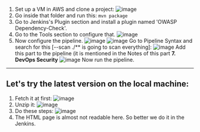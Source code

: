 1) Set up a VM in AWS and clone a project:
   ![image](https://github.com/iemad/Learning-DevOps-2023/assets/17620076/e5442824-d79a-431b-8de8-0221331f064a)
2) Go inside that folder and run this: `mvn package`
3) Go to Jenkins's Plugin section and install a plugin named 'OWASP Dependency-Check'.
4) Go to the Tools section to configure that.
   ![image](https://github.com/iemad/Learning-DevOps-2023/assets/17620076/e2256341-9a49-4022-ae75-df64e7642cfe)
5) Now configure the pipeline.
   ![image](https://github.com/iemad/Learning-DevOps-2023/assets/17620076/abbcfe4a-92f0-4e55-b9c8-54719af859e1)
   ![image](https://github.com/iemad/Learning-DevOps-2023/assets/17620076/11b347ec-4fba-48a2-b71b-49d096b67369)
   Go to Pipeline Syntax and search for this [--scan ./** is going to scan everything]:
   ![image](https://github.com/iemad/Learning-DevOps-2023/assets/17620076/3d270fb5-3f2d-491d-8b98-e1307c67eea7)
   Add this part to the pipeline (it is mentioned in the Notes of this part **7. DevOps Security**
   ![image](https://github.com/iemad/Learning-DevOps-2023/assets/17620076/a0a5d5a0-fa71-4676-aa16-a09857e6376b)
   Now run the pipeline.

---------------

## Let's try the latest version on the local machine:
1) Fetch it at first:
   ![image](https://github.com/iemad/Learning-DevOps-2023/assets/17620076/5361280e-71f7-487f-ba85-21850c264349)
2) Unzip it:
   ![image](https://github.com/iemad/Learning-DevOps-2023/assets/17620076/9cf1c7ea-3bf9-402d-afcc-bb03d4bb1f47)
3) Do these steps:
   ![image](https://github.com/iemad/Learning-DevOps-2023/assets/17620076/febe8b7e-167f-4447-8b6f-9c60f299e8e1)
4) The HTML page is almost not readable here. So better we do it in the Jenkins.





